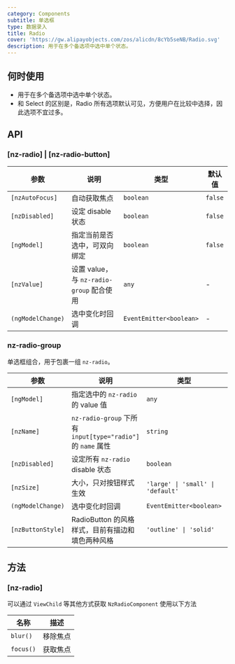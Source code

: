```yaml
---
category: Components
subtitle: 单选框
type: 数据录入
title: Radio
cover: 'https://gw.alipayobjects.com/zos/alicdn/8cYb5seNB/Radio.svg'
description: 用于在多个备选项中选中单个状态。
---
```


## 何时使用

- 用于在多个备选项中选中单个状态。
- 和 Select 的区别是，Radio 所有选项默认可见，方便用户在比较中选择，因此选项不宜过多。

## API

### [nz-radio] | [nz-radio-button]

| 参数              | 说明                                     | 类型                    | 默认值  |
| ----------------- | ---------------------------------------- | ----------------------- | ------- |
| `[nzAutoFocus]`   | 自动获取焦点                             | `boolean`               | `false` |
| `[nzDisabled]`    | 设定 disable 状态                        | `boolean`               | `false` |
| `[ngModel]`       | 指定当前是否选中，可双向绑定             | `boolean`               | `false` |
| `[nzValue]`       | 设置 value，与 `nz-radio-group` 配合使用 | `any`                   | -       |
| `(ngModelChange)` | 选中变化时回调                           | `EventEmitter<boolean>` | -       |

### nz-radio-group

单选框组合，用于包裹一组 `nz-radio`。

| 参数              | 说明                                                         | 类型                              | 默认值      |
| ----------------- | ------------------------------------------------------------ | --------------------------------- | ----------- |
| `[ngModel]`       | 指定选中的 `nz-radio` 的 value 值                            | `any`                             | -           |
| `[nzName]`        | `nz-radio-group` 下所有 `input[type="radio"]` 的 `name` 属性 | `string`                          | -           |
| `[nzDisabled]`    | 设定所有 `nz-radio` disable 状态                             | `boolean`                         | `false`     |
| `[nzSize]`        | 大小，只对按钮样式生效                                       | `'large' \| 'small' \| 'default'` | `'default'` |
| `(ngModelChange)` | 选中变化时回调                                               | `EventEmitter<boolean>`           | -           |
| `[nzButtonStyle]` | RadioButton 的风格样式，目前有描边和填色两种风格             | `'outline' \| 'solid'`            | `'outline'` |

## 方法

### [nz-radio]

可以通过 `ViewChild` 等其他方式获取 `NzRadioComponent` 使用以下方法

| 名称      | 描述     |
| --------- | -------- |
| `blur()`  | 移除焦点 |
| `focus()` | 获取焦点 |
